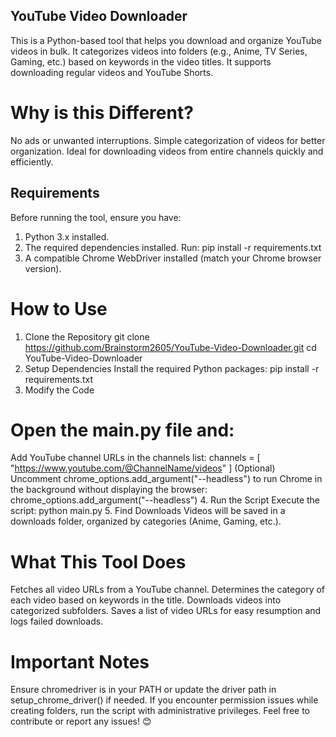 ## YouTube Video Downloader
This is a Python-based tool that helps you download and organize YouTube videos in bulk. It categorizes videos into folders (e.g., Anime, TV Series, Gaming, etc.) based on keywords in the video titles. It supports downloading regular videos and YouTube Shorts.
# Why is this Different?
No ads or unwanted interruptions.
Simple categorization of videos for better organization.
Ideal for downloading videos from entire channels quickly and efficiently.
## Requirements
Before running the tool, ensure you have:
1) Python 3.x installed.
2) The required dependencies installed. Run:
    pip install -r requirements.txt
3) A compatible Chrome WebDriver installed (match your Chrome browser version).
# How to Use
1. Clone the Repository
git clone https://github.com/Brainstorm2605/YouTube-Video-Downloader.git
cd YouTube-Video-Downloader
2. Setup Dependencies
Install the required Python packages:
pip install -r requirements.txt
3. Modify the Code
# Open the main.py file and:
  Add YouTube channel URLs in the channels list:
  channels = [
      "https://www.youtube.com/@ChannelName/videos"
  ]
  (Optional) Uncomment chrome_options.add_argument("--headless") to run Chrome in the background without displaying the browser:
  chrome_options.add_argument("--headless")
4. Run the Script
  Execute the script:
  python main.py
5. Find Downloads
   Videos will be saved in a downloads folder, organized by categories (Anime, Gaming, etc.).

# What This Tool Does
  Fetches all video URLs from a YouTube channel.
  Determines the category of each video based on keywords in the title.
  Downloads videos into categorized subfolders.
  Saves a list of video URLs for easy resumption and logs failed downloads.
# Important Notes
  Ensure chromedriver is in your PATH or update the driver path in setup_chrome_driver() if needed.
  If you encounter permission issues while creating folders, run the script with administrative privileges.
  Feel free to contribute or report any issues! 😊

